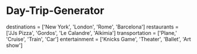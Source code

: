 # Day-Trip-Generator
destinations = ['New York', 'London', 'Rome', 'Barcelona']
restaurants = ['JJs Pizza', 'Gordos', 'Le Calandre', 'Alkimia']
transportation = ['Plane,' 'Cruise', 'Train', 'Car']
entertainment = ['Knicks Game', 'Theater', 'Ballet', 'Art show']